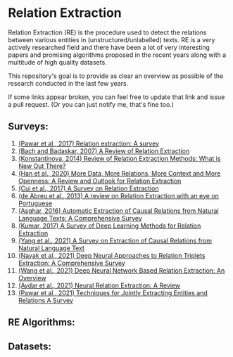 # Relation Extraction

Relation Extraction (RE) is the procedure used to detect the relations between various entities in (unstructured/unlabelled) texts. RE is a very actively researched field and there have been a lot of very interesting papers and promising algorithms proposed in the recent years along with a multitude of high quality datasets. 

This repository's goal is to provide as clear an overview as possible of the research conducted in the last few years. 

If some links appear broken, you can feel free to update that link and issue a pull request.
(Or you can just notify me, that's fine too.)

## Surveys:

1. [(Pawar et al., 2017) Relation extraction: A survey](https://arxiv.org/abs/1712.05191)
2. [(Bach and Badaskar, 2007) A Review of Relation Extraction](https://www.cs.cmu.edu/~nbach/papers/A-survey-on-Relation-Extraction.pdf)
3. [(Konstantinova, 2014) Review of Relation Extraction Methods: What is New Out There?](https://citeseerx.ist.psu.edu/viewdoc/download?doi=10.1.1.727.1005&rep=rep1&type=pdf)
4. [(Han et al., 2020) More Data, More Relations, More Context and More Openness: A Review and Outlook for Relation Extraction](https://arxiv.org/pdf/2004.03186.pdf)
5. [(Cui et al., 2017) A Survey on Relation Extraction](https://books.google.de/books?hl=en&lr=&id=o-FHDwAAQBAJ&oi=fnd&pg=PA50&ots=fzj45p0LGl&sig=4jszWDQYxbhRU2y5kqUubk2l8Kc&redir_esc=y#v=onepage&q&f=false)
6. [(de Abreu et al., 2013) A review on Relation Extraction with an eye on Portuguese](https://link.springer.com/article/10.1007/s13173-013-0116-8)
7. [(Asghar, 2016) Automatic Extraction of Causal Relations from Natural Language Texts: A Comprehensive Survey](https://arxiv.org/pdf/1605.07895.pdf)
8. [(Kumar, 2017) A Survey of Deep Learning Methods for Relation Extraction](https://arxiv.org/pdf/1705.03645)
9. [(Yang et al., 2021) A Survey on Extraction of Causal Relations from Natural Language Text](https://arxiv.org/pdf/2101.06426)
10. [(Nayak et al., 2021) Deep Neural Approaches to Relation Triplets Extraction: A Comprehensive Survey](https://arxiv.org/pdf/2103.16929)
11. [(Wang et al., 2021) Deep Neural Network Based Relation Extraction: An Overview](https://arxiv.org/pdf/2101.01907)
12. [(Aydar et al., 2021) Neural Relation Extraction: A Review](https://journals.tubitak.gov.tr/elektrik/issues/elk-21-29-2/elk-29-2-35-2005-119.pdf)
13. [(Pawar et al., 2021) Techniques for Jointly Extracting Entities and Relations A Survey](https://arxiv.org/pdf/2103.06118)

## RE Algorithms:


## Datasets:
